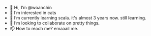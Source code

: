 - 👋 Hi, I’m @woanchin
- 👀 I’m interested in cats
- 🌱 I’m currently learning scala. it's almost 3 years now. still learning.
- 💞️ I’m looking to collaborate on pretty things.
- 📫 How to reach me? emaaail me.

<!---
woanchin/woanchin is a ✨ special ✨ repository because its `README.md` (this file) appears on your GitHub profile.
You can click the Preview link to take a look at your changes.
--->
